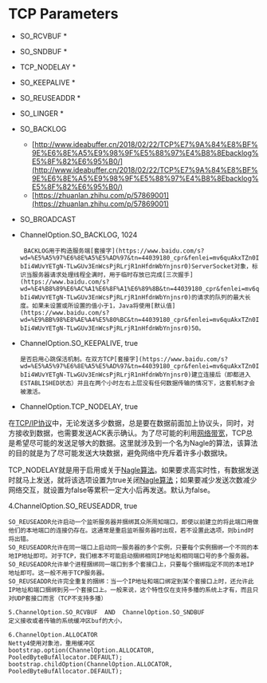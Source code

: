 # TCP Parameters

* SO\_RCVBUF
  * 
* SO\_SNDBUF
  * 
* TCP\_NODELAY
  * 
* SO\_KEEPALIVE
  * 
* SO\_REUSEADDR
  * 
* SO\_LINGER
  * 
* SO\_BACKLOG
  * [http://www.ideabuffer.cn/2018/02/22/TCP%E7%9A%84%E8%BF%9E%E6%8E%A5%E9%98%9F%E5%88%97%E4%B8%8Ebacklog%E5%8F%82%E6%95%B0/](http://www.ideabuffer.cn/2018/02/22/TCP%E7%9A%84%E8%BF%9E%E6%8E%A5%E9%98%9F%E5%88%97%E4%B8%8Ebacklog%E5%8F%82%E6%95%B0/)
  * [https://zhuanlan.zhihu.com/p/57869001](https://zhuanlan.zhihu.com/p/57869001)
* SO\_BROADCAST



* ChannelOption.SO\_BACKLOG, 1024

       BACKLOG用于构造服务端[套接字](https://www.baidu.com/s?wd=%E5%A5%97%E6%8E%A5%E5%AD%97&tn=44039180_cpr&fenlei=mv6quAkxTZn0IZRqIHckPjm4nH00T1YYPy7WPjK9ujwBPH7BPj6s0ZwV5Hcvrjm3rH6sPfKWUMw85HfYnjn4nH6sgvPsT6KdThsqpZwYTjCEQLGCpyw9Uz4Bmy-bIi4WUvYETgN-TLwGUv3EnWcsPjRLrjR1nHfdnWbYnjnsr0)ServerSocket对象，标识当服务器请求处理线程全满时，用于临时存放已完成[三次握手](https://www.baidu.com/s?wd=%E4%B8%89%E6%AC%A1%E6%8F%A1%E6%89%8B&tn=44039180_cpr&fenlei=mv6quAkxTZn0IZRqIHckPjm4nH00T1YYPy7WPjK9ujwBPH7BPj6s0ZwV5Hcvrjm3rH6sPfKWUMw85HfYnjn4nH6sgvPsT6KdThsqpZwYTjCEQLGCpyw9Uz4Bmy-bIi4WUvYETgN-TLwGUv3EnWcsPjRLrjR1nHfdnWbYnjnsr0)的请求的队列的最大长度。如果未设置或所设置的值小于1，Java将使用[默认值](https://www.baidu.com/s?wd=%E9%BB%98%E8%AE%A4%E5%80%BC&tn=44039180_cpr&fenlei=mv6quAkxTZn0IZRqIHckPjm4nH00T1YYPy7WPjK9ujwBPH7BPj6s0ZwV5Hcvrjm3rH6sPfKWUMw85HfYnjn4nH6sgvPsT6KdThsqpZwYTjCEQLGCpyw9Uz4Bmy-bIi4WUvYETgN-TLwGUv3EnWcsPjRLrjR1nHfdnWbYnjnsr0)50。

* ChannelOption.SO\_KEEPALIVE, true

      是否启用心跳保活机制。在双方TCP[套接字](https://www.baidu.com/s?wd=%E5%A5%97%E6%8E%A5%E5%AD%97&tn=44039180_cpr&fenlei=mv6quAkxTZn0IZRqIHckPjm4nH00T1YYPy7WPjK9ujwBPH7BPj6s0ZwV5Hcvrjm3rH6sPfKWUMw85HfYnjn4nH6sgvPsT6KdThsqpZwYTjCEQLGCpyw9Uz4Bmy-bIi4WUvYETgN-TLwGUv3EnWcsPjRLrjR1nHfdnWbYnjnsr0)建立连接后（即都进入ESTABLISHED状态）并且在两个小时左右上层没有任何数据传输的情况下，这套机制才会被激活。

* ChannelOption.TCP\_NODELAY, true

 在[TCP/IP协议](https://www.baidu.com/s?wd=TCP%2FIP%E5%8D%8F%E8%AE%AE&tn=44039180_cpr&fenlei=mv6quAkxTZn0IZRqIHckPjm4nH00T1YYPy7WPjK9ujwBPH7BPj6s0ZwV5Hcvrjm3rH6sPfKWUMw85HfYnjn4nH6sgvPsT6KdThsqpZwYTjCEQLGCpyw9Uz4Bmy-bIi4WUvYETgN-TLwGUv3EnWcsPjRLrjR1nHfdnWbYnjnsr0)中，无论发送多少数据，总是要在数据前面加上协议头，同时，对方接收到数据，也需要发送ACK表示确认。为了尽可能的利用[网络带宽](https://www.baidu.com/s?wd=%E7%BD%91%E7%BB%9C%E5%B8%A6%E5%AE%BD&tn=44039180_cpr&fenlei=mv6quAkxTZn0IZRqIHckPjm4nH00T1YYPy7WPjK9ujwBPH7BPj6s0ZwV5Hcvrjm3rH6sPfKWUMw85HfYnjn4nH6sgvPsT6KdThsqpZwYTjCEQLGCpyw9Uz4Bmy-bIi4WUvYETgN-TLwGUv3EnWcsPjRLrjR1nHfdnWbYnjnsr0)，TCP总是希望尽可能的发送足够大的数据。这里就涉及到一个名为Nagle的算法，该算法的目的就是为了尽可能发送大块数据，避免网络中充斥着许多小数据块。

 TCP\_NODELAY就是用于启用或关于[Nagle算法](https://www.baidu.com/s?wd=Nagle%E7%AE%97%E6%B3%95&tn=44039180_cpr&fenlei=mv6quAkxTZn0IZRqIHckPjm4nH00T1YYPy7WPjK9ujwBPH7BPj6s0ZwV5Hcvrjm3rH6sPfKWUMw85HfYnjn4nH6sgvPsT6KdThsqpZwYTjCEQLGCpyw9Uz4Bmy-bIi4WUvYETgN-TLwGUv3EnWcsPjRLrjR1nHfdnWbYnjnsr0)。如果要求高实时性，有数据发送时就马上发送，就将该选项设置为true关闭[Nagle算法](https://www.baidu.com/s?wd=Nagle%E7%AE%97%E6%B3%95&tn=44039180_cpr&fenlei=mv6quAkxTZn0IZRqIHckPjm4nH00T1YYPy7WPjK9ujwBPH7BPj6s0ZwV5Hcvrjm3rH6sPfKWUMw85HfYnjn4nH6sgvPsT6KdThsqpZwYTjCEQLGCpyw9Uz4Bmy-bIi4WUvYETgN-TLwGUv3EnWcsPjRLrjR1nHfdnWbYnjnsr0)；如果要减少发送次数减少网络交互，就设置为false等累积一定大小后再发送。默认为false。

4.ChannelOption.SO\_REUSEADDR, true

```text
SO_REUSEADDR允许启动一个监听服务器并捆绑其众所周知端口，即使以前建立的将此端口用做他们的本地端口的连接仍存在。这通常是重启监听服务器时出现，若不设置此选项，则bind时将出错。
SO_REUSEADDR允许在同一端口上启动同一服务器的多个实例，只要每个实例捆绑一个不同的本地IP地址即可。对于TCP，我们根本不可能启动捆绑相同IP地址和相同端口号的多个服务器。
SO_REUSEADDR允许单个进程捆绑同一端口到多个套接口上，只要每个捆绑指定不同的本地IP地址即可。这一般不用于TCP服务器。
SO_REUSEADDR允许完全重复的捆绑：当一个IP地址和端口绑定到某个套接口上时，还允许此IP地址和端口捆绑到另一个套接口上。一般来说，这个特性仅在支持多播的系统上才有，而且只对UDP套接口而言（TCP不支持多播）

5.ChannelOption.SO_RCVBUF  AND  ChannelOption.SO_SNDBUF 
定义接收或者传输的系统缓冲区buf的大小，

6.ChannelOption.ALLOCATOR 
Netty4使用对象池，重用缓冲区
bootstrap.option(ChannelOption.ALLOCATOR, PooledByteBufAllocator.DEFAULT);
bootstrap.childOption(ChannelOption.ALLOCATOR, PooledByteBufAllocator.DEFAULT);
```

